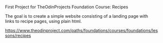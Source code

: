 First Project for TheOdinProjects Foundation Course: Recipes

The goal is to create a simple website consisting of a landing page with links to recipe pages, using plain html.

https://www.theodinproject.com/paths/foundations/courses/foundations/lessons/recipes
